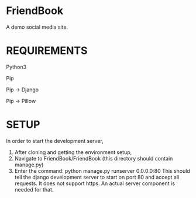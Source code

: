 # FriendBook
A demo social media site. 

# REQUIREMENTS
Python3

Pip

  Pip -> Django
  
  Pip -> Pillow
  

# SETUP
In order to start the development server,
1) After cloning and getting the environment setup,
2) Navigate to FriendBook/FriendBook (this directory should contain manage.py)
3) Enter the command: python manage.py runserver 0.0.0.0:80
This should tell the django development server to start on port 80 and accept all requests. 
It does not support https. An actual server component is needed for that. 

